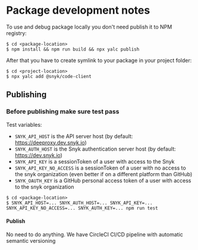 # Package development notes

To use and debug package locally you don't need publish it to NPM registry:

```shell script
$ cd <package-location>
$ npm install && npm run build && npx yalc publish
```

After that you have to create symlink to your package in your project folder:

```shell script
$ cd <project-location>
$ npx yalc add @snyk/code-client
```

## Publishing

### Before publishing make sure test pass

Test variables:

- `SNYK_API_HOST` is the API server host (by default: https://deeproxy.dev.snyk.io)
- `SNYK_AUTH_HOST` is the Snyk authentication server host (by default: https://dev.snyk.io)
- `SNYK_API_KEY` is a sessionToken of a user with access to the Snyk
- `SNYK_API_KEY_NO_ACCESS` is a sessionToken of a user with no access to the snyk organization (even better if on a different platform than GitHub)
- `SNYK_OAUTH_KEY` is a GitHub personal access token of a user with access to the snyk organization

```shell script
$ cd <package-location>
$ SNYK_API_HOST=... SNYK_AUTH_HOST=... SNYK_API_KEY=... SNYK_API_KEY_NO_ACCESS=... SNYK_AUTH_KEY=... npm run test
```

#### Publish

No need to do anything. We have CircleCI CI/CD pipeline with automatic semantic versioning
